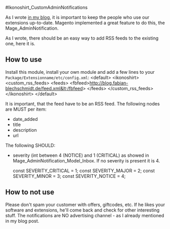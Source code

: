 #Ikonoshirt_CustomAdminNotifications

As I wrote [in my blog](http://blog.fabian-blechschmidt.de/articles/Adminnotification-or-Magento-is-phoning-home.html), it is important to keep the people who use our extensions up-to-date. Magento implemented a great feature to do this, the Mage_AdminNotification.

As I wrote, there should be an easy way to add RSS feeds to the existing one, here it is.

## How to use
Install this module, install your own module and add a few lines to your `Package/Extensionname/etc/config.xml`:
    &lt;default&gt;
        &lt;ikonoshirt&gt;
            &lt;custom_rss_feeds&gt;
                &lt;feeds&gt;
                    &lt;fbfeed&gt;http://blog.fabian-blechschmidt.de/feed.xml&lt;/fbfeed&gt;
                &lt;/feeds&gt;
            &lt;/custom_rss_feeds&gt;
        &lt;/ikonoshirt&gt;
    &lt;/default&gt;

It is important, that the feed have to be an RSS feed. The following nodes are MUST per item:

* date_added
* title
* description
* url

The following SHOULD:

* severity (int between 4 (NOTICE) and 1 (CRITICAL) as showed in Mage_AdminNotification_Model_Inbox. If no severity is present it is 4.


    const SEVERITY_CRITICAL = 1;
    const SEVERITY_MAJOR    = 2;
    const SEVERITY_MINOR    = 3;
    const SEVERITY_NOTICE   = 4;

## How to not use

Please don't spam your customer with offers, giftcodes, etc. If he likes your software and extensions, he'll come back and check for other interesting stuff. The notifications are NO advertising channel - as I already mentioned in my blog post.